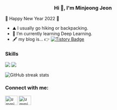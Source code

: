 <!--
**ummjevel/ummjevel** is a ✨ _special_ ✨ repository because its `README.md` (this file) appears on your GitHub profile.

Here are some ideas to get you started:

- 🔭 I’m currently working on ...
- 🌱 I’m currently learning ...
- 👯 I’m looking to collaborate on ...
- 🤔 I’m looking for help with ...
- 💬 Ask me about ...
- 📫 How to reach me: ...
- 😄 Pronouns: ...
- ⚡ Fun fact: ...
-->

<h3 align="center">Hi 👋, I'm Minjeong Jeon</h3>
🐯 Happy New Year 2022 🧧

<!-- - 🔭 I’m currently working on level up. -->
- ⛰ I usually go hiking or backpacking.
- 🌱 I’m currently learning Deep Learning. 
- 🖋 my blog is... 👉
     [![Tistory Badge](https://img.shields.io/badge/Tech%20Blog-555263?style=flat&logoColor=white)](https://mseagle.tistory.com/)



### Skills
<img src="https://img.shields.io/badge/c++-00599C?style=for-the-badge&logo=c%2B%2B&logoColor=white"> <img src="https://img.shields.io/badge/python-3776AB?style=for-the-badge&logo=python&logoColor=white"> 


<!-- ![GitHub stats](https://github-readme-stats.vercel.app/api?username=ummjevel&show_icons=true&count_private=true) -->
![GitHub streak stats](https://github-readme-streak-stats.herokuapp.com/?user=ummjevel)  

<h3 align="left">Connect with me:</h3>
<p align="left">
<a href="https://instagram.com/ummjevel" target="blank"><img align="center" src="https://raw.githubusercontent.com/rahuldkjain/github-profile-readme-generator/master/src/images/icons/Social/instagram.svg" alt="ummjevel" height="30" width="40" /></a>
<a href="https://www.leetcode.com/ummjevel" target="blank"><img align="center" src="https://raw.githubusercontent.com/rahuldkjain/github-profile-readme-generator/master/src/images/icons/Social/leet-code.svg" alt="ummjevel" height="30" width="40" /></a>
</p>
